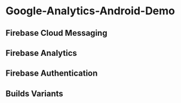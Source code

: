 # Google-Analytics-Android-Demo

## Firebase Cloud Messaging

## Firebase Analytics

## Firebase Authentication

## Builds Variants

